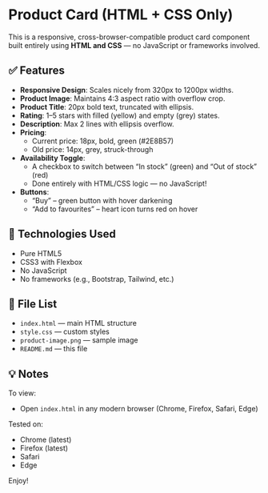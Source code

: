 # Product Card (HTML + CSS Only)

This is a responsive, cross-browser-compatible product card component built entirely using **HTML and CSS** — no JavaScript or frameworks involved.

## ✅ Features

- **Responsive Design**: Scales nicely from 320px to 1200px widths.
- **Product Image**: Maintains 4:3 aspect ratio with overflow crop.
- **Product Title**: 20px bold text, truncated with ellipsis.
- **Rating**: 1–5 stars with filled (yellow) and empty (grey) states.
- **Description**: Max 2 lines with ellipsis overflow.
- **Pricing**:
  - Current price: 18px, bold, green (#2E8B57)
  - Old price: 14px, grey, struck-through
- **Availability Toggle**:
  - A checkbox to switch between “In stock” (green) and “Out of stock” (red)
  - Done entirely with HTML/CSS logic — no JavaScript!
- **Buttons**:
  - “Buy” – green button with hover darkening
  - “Add to favourites” – heart icon turns red on hover

## 🔧 Technologies Used

- Pure HTML5
- CSS3 with Flexbox
- No JavaScript
- No frameworks (e.g., Bootstrap, Tailwind, etc.)

## 🧩 File List

- `index.html` — main HTML structure
- `style.css` — custom styles
- `product-image.png` — sample image
- `README.md` — this file

## 💡 Notes

To view:

- Open `index.html` in any modern browser (Chrome, Firefox, Safari, Edge)

Tested on:

- Chrome (latest)
- Firefox (latest)
- Safari
- Edge

Enjoy!
